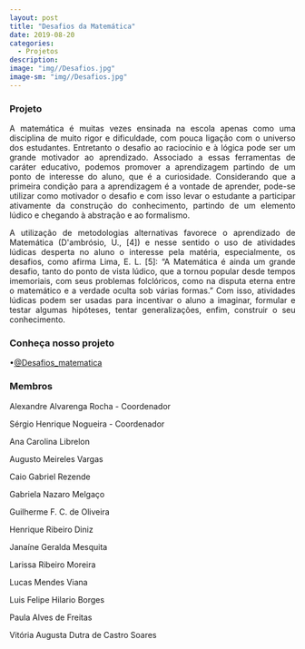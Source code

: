 ```yaml
---
layout: post
title: "Desafios da Matemática"
date: 2019-08-20
categories:
  - Projetos
description:
image: "img//Desafios.jpg"
image-sm: "img//Desafios.jpg"
---
```

### Projeto
<p style="text-align: justify;">
A matemática é muitas vezes ensinada na escola apenas como uma disciplina de muito rigor e dificuldade, com pouca ligação com o universo dos estudantes. Entretanto o desafio ao raciocínio e à lógica pode ser um grande motivador ao aprendizado. Associado a essas ferramentas de caráter educativo, podemos promover a aprendizagem partindo de um ponto de interesse do aluno, que é a curiosidade. Considerando que a primeira condição para a aprendizagem é a vontade de aprender, pode-se utilizar como motivador o desafio e com isso levar o estudante a participar ativamente da construção do conhecimento, partindo de um elemento lúdico e chegando à abstração e ao formalismo. 
</p>
<p style="text-align: justify;">
 A utilização de metodologias alternativas favorece o aprendizado de Matemática (D'ambrósio, U., [4]) e nesse sentido o uso de atividades lúdicas desperta no aluno o interesse pela matéria, especialmente, os desafios, como afirma Lima, E. L. [5]: “A Matemática é ainda um grande desafio, tanto do ponto de vista lúdico, que a tornou popular desde tempos imemoriais, com seus problemas folclóricos, como na disputa eterna entre o matemático e a verdade oculta sob várias formas.” Com isso, atividades lúdicas podem ser usadas para incentivar o aluno a imaginar, formular e testar algumas hipóteses, tentar generalizações, enfim, construir o seu conhecimento. 
</p>

### Conheça nosso projeto
•[@Desafios_matematica](https://www.instagram.com/desafios_matematica/?hl=pt-br)

### Membros

<p style="text-align: justify;">
Alexandre Alvarenga Rocha - Coordenador
 </p>
 <p style="text-align: justify;">
Sérgio Henrique Nogueira - Coordenador
 </p>
 <p style="text-align: justify;">
Ana Carolina Librelon
  </p>
 <p style="text-align: justify;">
Augusto Meireles Vargas
  </p>
 <p style="text-align: justify;">
Caio Gabriel Rezende
  </p>
 <p style="text-align: justify;">
Gabriela Nazaro Melgaço
  </p>
 <p style="text-align: justify;">
Guilherme F. C. de Oliveira
  </p>
 <p style="text-align: justify;">
Henrique Ribeiro Diniz
  </p>
 <p style="text-align: justify;">
Janaíne Geralda Mesquita
  </p>
 <p style="text-align: justify;">
Larissa Ribeiro Moreira
  </p>
 <p style="text-align: justify;">
Lucas Mendes Viana
  </p>
 <p style="text-align: justify;">
Luis Felipe Hilario Borges
  </p>
 <p style="text-align: justify;">
Paula Alves de Freitas
  </p>
 <p style="text-align: justify;">
Vitória Augusta Dutra de Castro Soares
</p>
